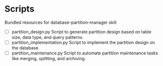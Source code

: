 # Scripts

Bundled resources for database-partition-manager skill

- [ ] partition_design.py Script to generate partition design based on table size, data type, and query patterns.
- [ ] partition_implementation.py Script to implement the partition design on the database.
- [ ] partition_maintenance.py Script to automate partition maintenance tasks like merging, splitting, and archiving.
